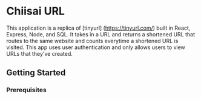 # Chiisai URL
This application is a replica of [tinyurl] (https://tinyurl.com/) built in React, Express, Node, and SQL.
It takes in a URL and returns a shortened URL that routes to the same website and counts everytime a shortened URL is visited.
This app uses user authentication and only allows users to view URLs that they've created.

## Getting Started

### Prerequisites

